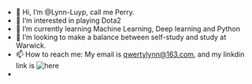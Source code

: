 - 👋 Hi, I’m @Lynn-Luyp, call me Perry. 
- 👀 I’m interested in playing Dota2
- 🌱 I’m currently learning Machine Learning, Deep learning and Python
- 💞️ I’m looking to make a balance between self-study and study at Warwick.
- 📫 How to reach me: My email is qwertylynn@163.com, and my linkdin link is ![here](https://www.linkedin.com/in/yunpeng-lu-660350222/)
- 

<!---
Lynn-Luyp/Lynn-Luyp is a ✨ special ✨ repository because its `README.md` (this file) appears on your GitHub profile.
You can click the Preview link to take a look at your changes.
--->

